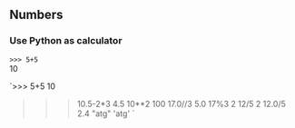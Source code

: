 ## Numbers  
### Use Python as calculator

`>>> 5+5`  
10

`>>> 5+5
10
>>> 10.5-2*3
4.5
>>> 10**2
100
>>> 17.0//3
5.0
>>> 17%3
2
>>> 12/5
2
>>> 12.0/5
2.4
>>> "atg"
'atg'
>>>`
